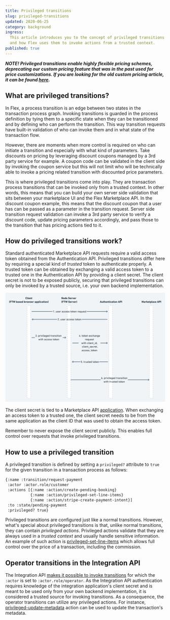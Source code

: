 ```yaml
---
title: Privileged transitions
slug: privileged-transitions
updated: 2020-06-25
category: background
ingress:
  This article introduces you to the concept of privileged transitions
  and how Flex uses them to invoke actions from a trusted context.
published: true
---
```


_**NOTE! Privileged transitions enable highly flexible pricing schemes,
deprecating our custom pricing feature that was in the past used for
price customizations. If you are looking for the old custom pricing
article, it can be found
[here](https://5ee94c280d38f10008a3bfa1--sharetribe-flex-docs-site.netlify.app/docs/background/custom-pricing/).**_

## What are privileged transitions?

In Flex, a process transition is an edge between two states in the
transaction process graph. Invoking transitions is guarded in the
process definition by tying them to a specific state when they can be
transitioned and by defining who can perform the transition. This way
transition requests have built-in validation of who can invoke them and
in what state of the transaction flow.

However, there are moments when more control is required on who can
initiate a transition and especially with what kind of parameters. Take
discounts on pricing by leveraging discount coupons managed by a 3rd
party service for example. A coupon code can be validated in the client
side by invoking the coupon service but this will not limit who will be
technically able to invoke a pricing related transition with discounted
price parameters.

This is where privileged transitions come into play. They are
transaction process transitions that can be invoked only from a trusted
context. In other words, this means that you can build your own server
side validation that sits between your marketplace UI and the Flex
Marketplace API. In the discount coupon example, this means that the
discount coupon that a user has can be passed as a parameter in the
transition request. Server side transition request validation can invoke
a 3rd party service to verify a discount code, update pricing parameters
accordingly, and pass those to the transition that has pricing actions
tied to it.

## How do privileged transitions work?

Standard authenticated Marketplace API requests require a valid access
token obtained from the Authentication API. Privileged transitions
differ here by requiring a special kind of _trusted_ token to
authenticate properly. A trusted token can be obtained by exchanging a
valid access token to a trusted one in the Authentication API by
providing a client secret. The client secret is not to be exposed
publicly, securing that privileged transitions can only be invoked by a
trusted source, i.e. your own backend implementation.

![Authentication flow with a trusted access token](auth-flow.png)

The client secret is tied to a Marketplace API
[application](/background/applications/). When exchanging an access
token to a trusted one, the client secret needs to be from the same
application as the client ID that was used to obtain the access token.

Remember to never expose the client secret publicly. This enables full
control over requests that invoke privileged transitions.

## How to use a privileged transition

A privileged transition is defined by setting a `privileged?` attribute
to `true` for the given transition in a transaction process as follows:

```
{:name :transition/request-payment
 :actor :actor.role/customer
 :actions [{:name :action/create-pending-booking}
           {:name :action/privileged-set-line-items}
           {:name :action/stripe-create-payment-intent}]
 :to :state/pending-payment
 :privileged? true}
```

Privileged transitions are configured just like a normal transitions.
However, what's special about privileged transitions is that, unlike
normal transitions, they can contain _privileged actions_. Privileged
actions validate that they are always used in a _trusted context_ and
usually handle sensitive information. An example of such action is
[privileged-set-line-items](/references/transaction-process-actions/#actionprivileged-set-line-items)
which allows full control over the price of a transaction, including the
commission.

## Operator transitions in the Integration API

The Integration API
[makes it possible to invoke transitions](https://www.sharetribe.com/api-reference/integration.html#transition-transaction)
for which the `:actor` is set to `:actor.role/operator`. As the
Integration API authentication requires knowledge of the integration
application's client secret and is meant to be used only from your own
backend implementation, it is considered a trusted source for invoking
transitions. As a consequence, the operator transitions can utilize any
privileged actions. For instance,
[privileged-update-metadata](/references/transaction-process-actions/#actionprivileged-update-metadata)
action can be used to update the transaction's metadata.
